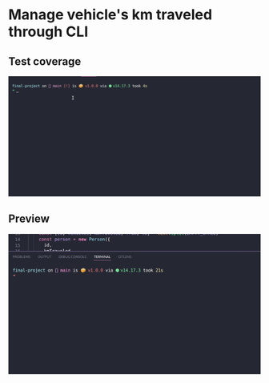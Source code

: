 # Manage vehicle's km traveled through CLI

## Test coverage
<img src="./assets/demo-cli-test-coverage.gif" />

## Preview
<img src="./assets/demo-cli.gif" />